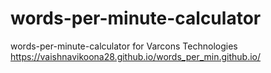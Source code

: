 # words-per-minute-calculator
words-per-minute-calculator for Varcons Technologies 
https://vaishnavikoona28.github.io/words_per_min.github.io/
